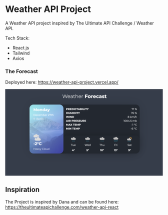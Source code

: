 # Weather API Project

A Weather API project inspired by The Ultimate API Challenge / Weather API.

Tech Stack:

- React.js
- Tailwind
- Axios

### The Forecast

Deployed here: https://weather-api-project.vercel.app/

![The Forecast View](weather-project/src/styles/assets/weather-api-project.png?raw=true)

## Inspiration

The Project is inspired by Dana and can be found here: https://theultimateapichallenge.com/weather-api-react
